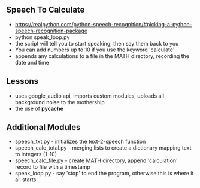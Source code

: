 ## Speech To Calculate
- https://realpython.com/python-speech-recognition/#picking-a-python-speech-recognition-package
- python speak_loop.py
- the script will tell you to start speaking, then say them back to you
- You can add numbers up to 10 if you use the keyword 'calculate'
- appends any calculations to a file in the MATH directory, recording the date and time


## Lessons
- uses google_audio api, imports custom modules, uploads all background noise to the mothership
- the use of __pycache__ 

## Additional Modules
- speech_txt.py - initializes the text-2-speech function
- speech_calc_total.py - merging lists to create a dictionary mapping text to integers (1-10) 
- speech_calc_file.py - create MATH directory, append 'calculation' record to file with a timestamp
- speak_loop.py - say 'stop' to end the program, otherwise this is where it all starts
